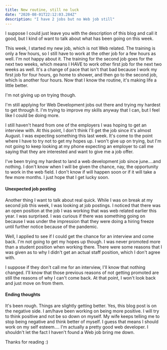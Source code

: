 ```yaml
---
title: New routine, still no luck
date: "2020-08-01T22:12:03.284Z"
description: "I have 2 jobs but no Web job still"
---
```


I suppose I could just leave you with the description of this blog and call it good, but I kind of want to talk about what has been going on this week. 

This week, I started my new job, which is not Web related. The training is only a few hours, so I still have to work at the other job for a few hours as well. I'm not happy about it. The training for the second job goes for the next two weeks, which means I HAVE to work other first job for the next two weeks as well. 
It's a change of pace that isn't that bad because I work my first job for four hours, go home to shower, and then go to the second job, which is another four hours. Now that I know the routine, it's making life a little better. 

I'm not giving up on trying though. 

I'm still applying for Web Development jobs out there and trying my hardest to get through it. I'm trying to improve my skills anyway that I can, but I feel like I could be doing more. 

I still haven't heard from one of the employers I was hoping to get an interview with. At this point, I don't think I'll get the job since it's almost August. I was expecting something this last week. 
It's come to the point where I have to try not to get my hopes up. I won't give up on trying, but I'm not going to keep looking at my phone expecting an employer to call me saying that they are interested and want to give me a job offer. 

I've been trying my hardest to land a web development job since june....and nothing.
I don't know when I will be given the chance, nay, the opportunity to work in the web field. I don't know if will happen soon or if it will take a few more months. I just hope that I get lucky soon. 

<h4>Unexpected job posting</h4>

Another thing I want to talk about real quick. While I was on break at my second job this week, I was looking at job postings. I noticed that there was an open position at the job I was working that was web related earlier this year. I was surprised. I was curious if there was something going on because I was under the impression that they were doing a hiring freeze until further notice because of the pandemic. 

Well, I applied to see if I could get the chance for an interview and come back. I'm not going to get my hopes up though. I was never promoted more than a student position when working there. There were some reasons that I was given as to why I didn't get an actual staff position, which I don't agree with. 

I suppose if they don't call me for an interview, I'll know that nothing changed. I'll know that those previous reasons of not getting promoted are still the reasons of why I can't come back. At that point, I won't look back and just move on from them.

<h4>Ending thoughts</h4>
It's been rough. Things are slightly getting better. 
Yes, this blog post is on the negative side. I am/have been working on being more positive.
I will try to think positive and not be so down on myself.
My wife keeps telling me to stop being negative and think better of myself. 
I guess that means I should work on my self esteem....
I'm actually a pretty good web developer. I shouldn't let the fact I haven't found a Web job bring me down.

Thanks for reading :)